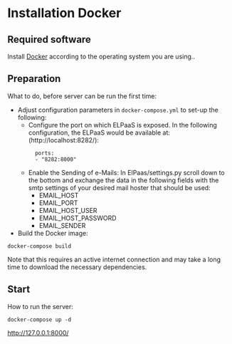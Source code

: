 # Installation Docker

## Required software

Install [Docker](https://docs.docker.com/install/) according to the operating system you are using..

## Preparation

What to do, before server can be run the first time:

* Adjust configuration parameters in `docker-compose.yml` to set-up the following: 
	* Configure the port on which ELPaaS is exposed. In the following configuration, the ELPaaS would be available at: (http://localhost:8282/):
	  ```
	    ports:
     	- "8282:8000"   
	  ```
	* Enable the Sending of e-Mails:
		In ElPaas/settings.py scroll down to the bottom and exchange the data in the
		following fields with the smtp settings of your desired mail hoster that
		should be used:
		* EMAIL_HOST
		* EMAIL_PORT
		* EMAIL_HOST_USER		
		* EMAIL_HOST_PASSWORD
		* EMAIL_SENDER
* Build the Docker image:
```
docker-compose build
```
Note that this requires an active internet connection and may take a long time to download the necessary dependencies.

## Start

How to run the server:

```
docker-compose up -d
```
http://127.0.0.1:8000/